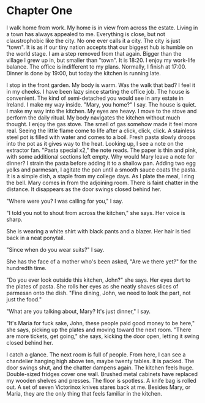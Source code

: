 # Chapter One

I walk home from work. My home is in view from across the estate. Living in a town has always appealed to me. Everything is close, but not claustrophobic like the city. No one ever calls it a city. The city is just "town". It is as if our tiny nation accepts that our biggest hub is humble on the world stage. I am a step removed from that again. Bigger than the village I grew up in, but smaller than "town". It is 18:20. I enjoy my work-life balance. The office is indifferent to my plans. Normally, I finish at 17:00. Dinner is done by 19:00, but today the kitchen is running late. 

I stop in the front garden. My body is warm. Was the walk that bad? I feel it in my cheeks. I have been lazy since starting the office job. The house is convenient. The kind of semi-detached you would see in any estate in Ireland. I make my way inside. "Mary, you home?" I say. The house is quiet. I make my way into the kitchen. My eyes are heavy. I move to the stove and perform the daily ritual. My body navigates the kitchen without much thought. I enjoy the gas stove. The smell of gas somehow made it feel more real. Seeing the little flame come to life after a click, click, click. A stainless steel pot is filled with water and comes to a boil. Fresh pasta slowly droops into the pot as it gives way to the heat. Looking up, I see a note on the extractor fan. "Pasta special x2," the note reads. The paper is thin and pink, with some additional sections left empty. Why would Mary leave a note for dinner? I strain the pasta before adding it to a shallow pan. Adding two egg yolks and parmesan, I agitate the pan until a smooth sauce coats the pasta. It is a simple dish, a staple from my college days. As I plate the meal, I ring the bell. Mary comes in from the adjoining room. There is faint chatter in the distance. It disappears as the door swings closed behind her. 

"Where were you? I was calling for you," I say. 

"I told you not to shout from across the kitchen," she says. Her voice is sharp. 

She is wearing a white shirt with black pants and a blazer. Her hair is tied back in a neat ponytail. 

"Since when do you wear suits?" I say.

She has the face of a mother who's been asked, "Are we there yet?" for the hundredth time. 

"Do you ever look outside this kitchen, John?" she says. Her eyes dart to the plates of pasta. She rolls her eyes as she neatly shaves slices of parmesan onto the dish. "Fine dining, John, we need to look the part, not just the food."

"What are you talking about, Mary? It's just dinner," I say.

"It's Maria for fuck sake, John, these people paid good money to be here," she says, picking up the plates and moving toward the next room. "There are more tickets, get going," she says, kicking the door open, letting it swing closed behind her. 

I catch a glance. The next room is full of people. From here, I can see a chandelier hanging high above ten, maybe twenty tables. It is packed. The door swings shut, and the chatter dampens again. The kitchen feels huge. Double-sized fridges cover one wall. Brushed metal cabinets have replaced my wooden shelves and presses. The floor is spotless. A knife bag is rolled out. A set of seven Victorinox knives stares back at me. Besides Mary, or Maria, they are the only thing that feels familiar in the kitchen. 
